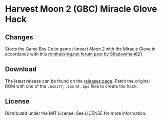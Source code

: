 # Harvest Moon 2 (GBC) Miracle Glove Hack

## Changes

Starts the Game Boy Color game
*Harvest Moon 2*
with the Miracle Glove
in accordance with this
[romhacking.net forum post](https://www.romhacking.net/forum/index.php?msg=440345)
by
[Shadowman621](https://www.romhacking.net/forum/index.php?action=profile;u=57786).

## Download
The latest release can be found on the
[releases page](https://github.com/lightbulb-sun/harvestmoon2-miracle-glove/releases).
Patch the original ROM with one of the `.bsdiff`, `.ips` or `.bps` files
to create the hack.

## License
Distributed under the MIT License. See LICENSE for more information.
